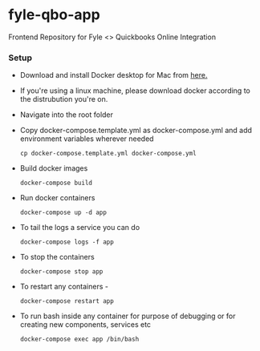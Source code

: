 # fyle-qbo-app
Frontend Repository for Fyle &lt;> Quickbooks Online Integration

### Setup

* Download and install Docker desktop for Mac from [here.](https://www.docker.com/products/docker-desktop)

* If you're using a linux machine, please download docker according to the distrubution you're on.

* Navigate into the root folder

* Copy docker-compose.template.yml as docker-compose.yml and add environment variables wherever needed

    ```
    cp docker-compose.template.yml docker-compose.yml
    ```

* Build docker images

    ```
    docker-compose build
    ```

* Run docker containers

    ```
    docker-compose up -d app
    ```

* To tail the logs a service you can do

    ```
    docker-compose logs -f app
    ```

* To stop the containers

    ```
    docker-compose stop app
    ```

* To restart any containers -

    ```
    docker-compose restart app
    ```

* To run bash inside any container for purpose of debugging or for creating new components, services etc

    ```
    docker-compose exec app /bin/bash
    ```
